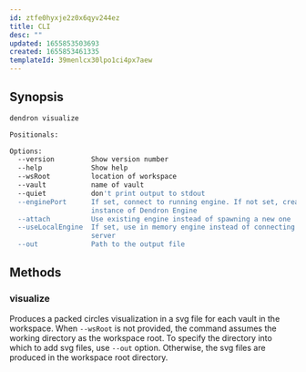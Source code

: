 ```yaml
---
id: ztfe0hyxje2z0x6qyv244ez
title: CLI
desc: ""
updated: 1655853503693
created: 1655853461335
templateId: 39menlcx30lpo1ci4px7aew
---
```


## Synopsis

```bash
dendron visualize

Positionals:

Options:
  --version         Show version number                                [boolean]
  --help            Show help                                          [boolean]
  --wsRoot          location of workspace
  --vault           name of vault
  --quiet           don't print output to stdout
  --enginePort      If set, connect to running engine. If not set, create new
                    instance of Dendron Engine
  --attach          Use existing engine instead of spawning a new one
  --useLocalEngine  If set, use in memory engine instead of connecting to a
                    server                                             [boolean]
  --out             Path to the output file

```

## Methods

### visualize

Produces a packed circles visualization in a svg file for each vault in the workspace. When `--wsRoot` is not provided, the command assumes the working directory as the workspace root. To specify the directory into which to add svg files, use `--out` option. Otherwise, the svg files are produced in the workspace root directory.
